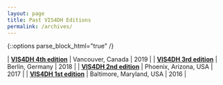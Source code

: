 ```yaml
---
layout: page
title: Past VIS4DH Editions
permalink: /archives/
---
```


{::options parse_block_html="true" /}


| **[VIS4DH 4th edition](http://vis4dh.dbvis.de/2019/)** | Vancouver, Canada | 2019 |
| **[VIS4DH 3rd edition](http://vis4dh.dbvis.de/2018/)** | Berlin, Germany | 2018 |
| **[VIS4DH 2nd edition](http://vis4dh.dbvis.de/2017/)** | Phoenix, Arizona, USA | 2017 |
| **[VIS4DH 1st edition](http://vis4dh.dbvis.de/2016/)** |  Baltimore, Maryland, USA | 2016 |

